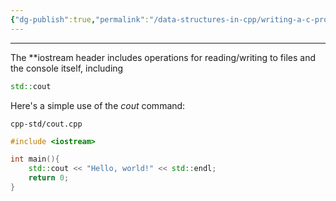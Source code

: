 ```yaml
---
{"dg-publish":true,"permalink":"/data-structures-in-cpp/writing-a-c-program/iostream/"}
---
```


---
The **iostream header includes operations for reading/writing to files and the console itself, including 

```c++
std::cout
```

Here's a simple use of the _cout_ command:

`cpp-std/cout.cpp`
```c++
#include <iostream>

int main(){
	std::cout << "Hello, world!" << std::endl;
	return 0;
}
```